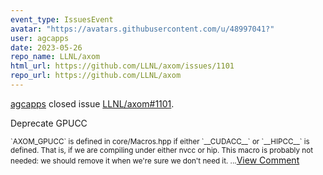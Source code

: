```yaml
---
event_type: IssuesEvent
avatar: "https://avatars.githubusercontent.com/u/48997041?"
user: agcapps
date: 2023-05-26
repo_name: LLNL/axom
html_url: https://github.com/LLNL/axom/issues/1101
repo_url: https://github.com/LLNL/axom
---
```


<a href='https://github.com/agcapps' target='_blank'>agcapps</a> closed issue <a href='https://github.com/LLNL/axom/issues/1101' target='_blank'>LLNL/axom#1101</a>.

<p>Deprecate GPUCC</p><small>`AXOM_GPUCC` is defined in core/Macros.hpp if either `__CUDACC__` or `__HIPCC__` is defined.  That is, if we are compiling under either nvcc or hip.  This macro is probably not needed: we should remove it when we're sure we don't need it. ...</small><a href='https://github.com/LLNL/axom/issues/1101' target='_blank'>View Comment</a>